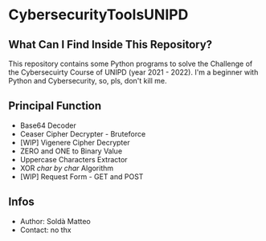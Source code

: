 # CybersecurityToolsUNIPD

## What Can I Find Inside This Repository?
This repository contains some Python programs to solve the Challenge of the Cybersecuirty Course of UNIPD (year 2021 - 2022).
I'm a beginner with Python and Cybersecurity, so, pls, don't kill me.

## Principal Function
* Base64 Decoder
* Ceaser Cipher Decrypter - Bruteforce
* [WIP] Vigenere Cipher Decrypter
* ZERO and ONE to Binary Value
* Uppercase Characters Extractor
* XOR _char by char_ Algorithm 
* [WIP] Request Form - GET and POST 

## Infos
* Author: Soldà Matteo
* Contact: no thx
